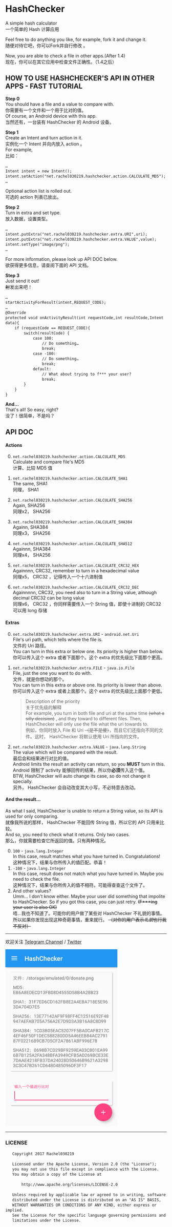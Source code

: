 # HashChecker
A simple hash calculator  
一个简单的 Hash 计算应用  
  
Feel free to do anything you like, for example, fork it and change it.  
随便对待它吧，你可以Fork并自行修改 。 

Now, you are able to check a file in other apps.(After 1.4)  
现在，你可以在其它应用中检查文件正确性。（1.4之后）

## HOW TO USE HASHCHECKER'S API IN OTHER APPS - FAST TUTORIAL
**Step 0**  
You should have a file and a value to compare with.  
你需要有一个文件和一个用于比对的值。  
Of course, an Android device with this app.  
当然还有，一台装有 HashChecker 的 Android 设备。
  
**Step 1**  
Create an Intent and turn action in it.  
实例化一个 Intent 并向内放入 action 。  
For example,  
比如：
```
…
Intent intent = new Intent();
intent.setAction("net.rachel030219.hashchecker.action.CALCULATE_MD5");
…
```
Optional action list is rolled out.  
可选的 action 列表已放出。

**Step 2**  
Turn in extra and set type.  
放入数据，设置类型。
```
…
intent.putExtra("net.rachel030219.hashchecker.extra.URI",uri);
intent.putExtra("net.rachel030219.hashchecker.extra.VALUE",value);
intent.setType("image/png");
…
```
For more information, please look up API DOC below.  
欲获得更多信息，请查阅下面的 API 文档。

**Step 3**  
Just send it out!  
~~射~~发出来吧！
```
…
startActivityForResult(intent,REQUEST_CODE);
…
@Override
protected void onActivityResult(int requestCode,int resultCode,Intent data){
    if (requestCode == REQUEST_CODE){
        switch(resultCode) {
            case 100:
                // Do something…
                break;
            case -100:
                // Do something…
                break;
            default:
                // What about trying to f*** your user?
                break;
        }
    }
}
```

**And…**  
That's all! So easy, right?  
没了！很简单，不是吗？

## API DOC

#### Actions
0. `net.rachel030219.hashchecker.action.CALCULATE_MD5`  
    Calculate and compare file's MD5  
    计算、比较 MD5 值
    
1. `net.rachel030219.hashchecker.action.CALCULATE_SHA1`  
    The same, SHA1  
    同理， SHA1
    
2. `net.rachel030219.hashchecker.action.CALCULATE_SHA256`  
    Again, SHA256  
    同理x2， SHA256
    
3. `net.rachel030219.hashchecker.action.CALCULATE_SHA384`  
    Againn, SHA384  
    同理x3， SHA256
    
4. `net.rachel030219.hashchecker.action.CALCULATE_SHA512`  
    Againnn, SHA384  
    同理x4， SHA256
    
5. `net.rachel030219.hashchecker.action.CALCULATE_CRC32_HEX`  
    Againnnn, CRC32, remember to turn in a hexadecimal value  
    同理x5， CRC32 ，记得传入一个十六进制值
    
6. `net.rachel030219.hashchecker.action.CALCULATE_CRC32_DEC`  
    Againnnnn, CRC32, you need also to turn in a String value, although decimal CRC32 can be long value  
    同理x6， CRC32 ，你同样需要传入一个 String 值，即使十进制的 CRC32 可以用 long 存储
    
#### Extras
0. `net.rachel030219.hashchecker.extra.URI` - `android.net.Uri`  
    File's uri path, which tells where the file is.  
    文件的 Uri 路径。  
    You can turn in this extra or below one. Its priority is higher than below.  
    你可以传入这个 extra 或者下面那个。这个 extra 的优先级比下面那个更高。

1. `net.rachel030219.hashchecker.extra.FILE` - `java.io.File`  
    File, just the one you want to do with.  
    文件，就是你想动的那个。  
    You can turn in this extra or above one. Its priority is lower than above.  
    你可以传入这个 extra 或者上面那个。这个 extra 的优先级比上面那个更低。
    
    > Description of the priority  
      关于优先级的解释  
      For example, you turn in both file and uri at the same time ~~(what a silly decision)~~ , and they toward to different files. Then, HashChecker will only use the file what the uri towards to.   
      例如，你同时放入 File 和 Uri ~~（是不是傻）~~，而且它们还指向不同的文件。这时， HashChecker 将默认使用 Uri 所指向的文件。
    
2. `net.rachel030219.hashchecker.extra.VALUE` - `java.lang.String`  
    The value which will be compared with the result.  
    最后会和结果进行对比的值。  
    Android limits the result an activity can return, so you **MUST** turn in this.  
    Android 限制了 activity 能够回传的结果，所以你**必须**传入这个值。  
    BTW, HashChecker will auto change its case, so do not change it specially.  
    另外， HashChecker 会自动改变其大小写，不必特意去改动。
    
#### And the result…
As what I said, HashChecker is unable to return a String value, so its API is used for only comparing.  
就像我所说的那样， HashChecker 不能回传 String 值，所以它的 API 只用来比较。  
And so, you need to check what it returns. Only two cases.  
那么，你就需要检查它所返回的值。只有两种情况。

0. `100` - `java.lang.Integer`  
    In this case, result matches what you have turned in. Congratulations!  
    这种情况下，结果与你所传入的值匹配。恭喜！  
1. `-100` - `java.lang.Integer`  
    In this case, result does not match what you have turned in. Maybe you need to check the file.  
    这种情况下，结果与你所传入的值不相符。可能得查查这个文件了。  
2. And other values?  
    Umm… I don't know either. Maybe your user did something that impolite to HashChecker. So if you got this case, you can just retry. ~~(F***ing your user is also OK)~~  
    唔…我也不知道了。可能你的用户做了某些对 HashChecker 不礼貌的事情。所以如果你发现出现这种奇葩事情，重来就行。 ~~（对你的用户表示*礼貌*也行我不反对）~~  
      
***

欢迎关注 [Telegram Channel](https://telegram.me/rachelnotice) / [Twitter](https://twitter.com/tangrui003)

![Screenshot](./pic/Screenshot.png)

***
### LICENSE
```
   Copyright 2017 Rachel030219

   Licensed under the Apache License, Version 2.0 (the "License");
   you may not use this file except in compliance with the License.
   You may obtain a copy of the License at

       http://www.apache.org/licenses/LICENSE-2.0

   Unless required by applicable law or agreed to in writing, software
   distributed under the License is distributed on an "AS IS" BASIS,
   WITHOUT WARRANTIES OR CONDITIONS OF ANY KIND, either express or implied.
   See the License for the specific language governing permissions and
   limitations under the License.
```
